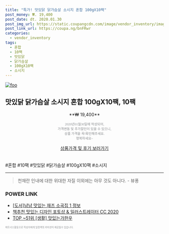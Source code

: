 ```yaml
--- 
title: "특가! 맛있닭 닭가슴살 소시지 혼합 100gX10팩" 
post_money: ₩. 19,400 
post_date: dt. 2020.01.30 
post_img_url: https://static.coupangcdn.com/image/vendor_inventory/images/2017/08/14/15/3/91e0f144-aa4e-48a4-8442-23d77b362c7d.jpg 
post_link_url: https://coupa.ng/bnFRwr 
categories: 
  - vendor_inventory 
tags: 
  - 혼합 
  - 10팩 
  - 맛있닭 
  - 닭가슴살 
  - 100gX10팩 
  - 소시지 
--- 
```

[![foo](https://static.coupangcdn.com/image/vendor_inventory/images/2017/08/14/15/3/91e0f144-aa4e-48a4-8442-23d77b362c7d.jpg)](https://coupa.ng/bnFRwr) 

## 맛있닭 닭가슴살 소시지 혼합 100gX10팩, 10팩 
<p style="text-align: center;">**₩ 19,400**</p> 
<p style="text-align: center;"><span style="color: #898c8f; font-family: Georgia,Times,serif; font-size: 0.75em;">2020년01월30일에 작성되어, <br>가격변동 및 추가할인이 있을 수 있으니,<br> 상품 가격을 꼭!확인해주세요.<br>행복하세요~</span> 
</p>	 
<div markdown="0" style="text-align: center;"><a href="https://coupa.ng/bnFRwr" class="btn btn--success">상품가격 및 후기 보러가기</a></div> 
<br><br> 
  #혼합 #10팩 #맛있닭 #닭가슴살 #100gX10팩 #소시지 
<hr> 

> 천재란 인내에 대한 위대한 자질 이외에는 아무 것도 아니다. - 뷰퐁 


### POWER LINK

* <a href="https://blog.naver.com/sakai111/221773835520" target="_blank">[도서]냠냠 맛있는 재즈 소곡집 1 정보</a>
* <a href="https://blog.naver.com/fasyy4321/221789924259" target="_blank">책추천 맛있는 디자인 포토샵 & 일러스트레이터 CC 2020</a>
* <a href="https://blog.naver.com/an0733/221790426256" target="_blank"> TOP ~51위 [생활] 맛있는가한우</a>

<span style="color: #898c8f; font-family: Georgia,Times,serif; font-size: 0.55em;">파트너스활동으로 작성자에게 일정액의 커미션이 제공될수 있습니다.</span> 
